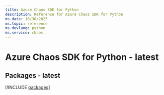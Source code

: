 ```yaml
---
title: Azure Chaos SDK for Python
description: Reference for Azure Chaos SDK for Python
ms.date: 10/30/2025
ms.topic: reference
ms.devlang: python
ms.service: chaos
---
```

# Azure Chaos SDK for Python - latest
## Packages - latest
[!INCLUDE [packages](chaos-index.md)]